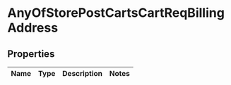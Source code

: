 # AnyOfStorePostCartsCartReqBillingAddress

## Properties
Name | Type | Description | Notes
------------ | ------------- | ------------- | -------------
